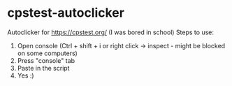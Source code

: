 # cpstest-autoclicker

Autoclicker for https://cpstest.org/ (I was bored in school)
Steps to use:
1. Open console (Ctrl + shift + i or right click -> inspect - might be blocked on some computers)
2. Press "console" tab
3. Paste in the script
4. Yes :)
